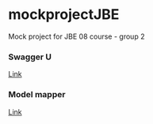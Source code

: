 # mockprojectJBE
Mock project for JBE 08 course - group 2

### Swagger U
[Link](https://www.baeldung.com/spring-rest-openapi-documentation)

### Model mapper
[Link](https://modelmapper.org/)